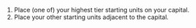 1. Place (one of) your highest tier starting units on your capital.
2. Place your other starting units adjacent to the capital.